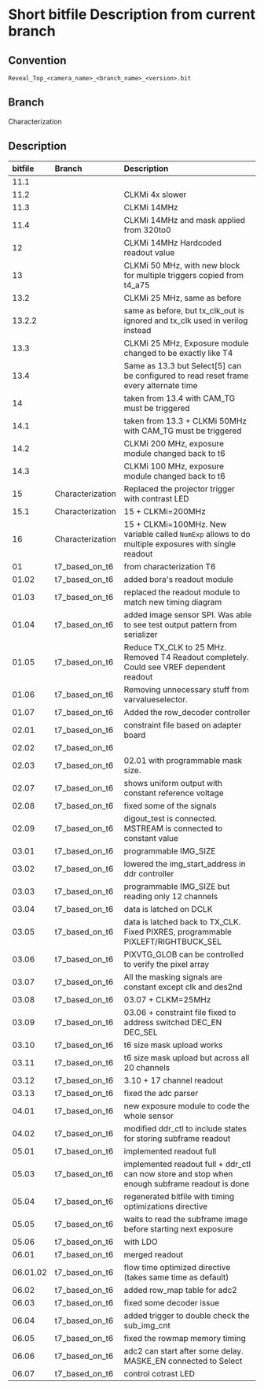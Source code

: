 # Short bitfile Description from current branch
## Convention
`Reveal_Top_<camera_name>_<branch_name>_<version>.bit`

## Branch
 Characterization

## Description
| bitfile        | Branch      |Description  |
| :------------- |:----------  |:----------  |
| 11.1 | 
| 11.2 | |CLKMi 4x slower
| 11.3 | |CLKMi 14MHz
| 11.4 | |CLKMi 14MHz and mask applied from 320to0
| 12   | |CLKMi 14MHz Hardcoded readout value
| 13   | |CLKMi 50 MHz, with new block for multiple triggers copied from t4_a75
| 13.2 | |CLKMi 25 MHz, same as before
| 13.2.2| | same as before, but tx_clk_out is ignored and tx_clk used in verilog instead
| 13.3 | |CLKMi 25 MHz, Exposure module changed to be exactly like T4
| 13.4 | |Same as 13.3 but Select[5] can be configured to read reset frame every alternate time
| 14   | |taken from 13.4 with CAM_TG must be triggered
| 14.1 | |taken from 13.3 + CLKMi 50MHz with CAM_TG must be triggered
| 14.2 | |CLKMi 200 MHz, exposure module changed back to t6
| 14.3 | |CLKMi 100 MHz, exposure module changed back to t6
| 15   | Characterization| Replaced the projector trigger with contrast LED
| 15.1 | Characterization| 15 + CLKMi=200MHz
| 16   | Characterization| 15 + CLKMi=100MHz. New variable called `NumExp` allows to do multiple exposures with single readout
| 01   | t7_based_on_t6 | from characterization T6
| 01.02| t7_based_on_t6 | added bora's readout module
| 01.03| t7_based_on_t6 | replaced the readout module to match new timing diagram
| 01.04| t7_based_on_t6 | added image sensor SPI. Was able to see test output pattern from serializer
| 01.05| t7_based_on_t6 | Reduce TX_CLK to 25 MHz. Removed T4 Readout completely. Could see VREF dependent readout
| 01.06| t7_based_on_t6 | Removing unnecessary stuff from varvalueselector.
| 01.07| t7_based_on_t6 | Added the row_decoder controller
| 02.01| t7_based_on_t6 | constraint file based on adapter board
| 02.02| t7_based_on_t6 | 
| 02.03| t7_based_on_t6 | 02.01 with programmable mask size.
| 02.07| t7_based_on_t6 | shows uniform output with constant reference voltage
| 02.08| t7_based_on_t6 | fixed some of the signals
| 02.09| t7_based_on_t6 | digout_test is connected. MSTREAM is connected to constant value
| 03.01| t7_based_on_t6 | programmable IMG_SIZE
| 03.02| t7_based_on_t6 | lowered the img_start_address in ddr controller
| 03.03| t7_based_on_t6 | programmable IMG_SIZE but reading only 12 channels
| 03.04| t7_based_on_t6 | data is latched on DCLK
| 03.05| t7_based_on_t6 | data is latched back to TX_CLK. Fixed PIXRES, programmable PIXLEFT/RIGHTBUCK_SEL
| 03.06| t7_based_on_t6 | PIXVTG_GLOB can be controlled to verify the pixel array
| 03.07| t7_based_on_t6 | All the masking signals are constant except clk and des2nd
| 03.08| t7_based_on_t6 | 03.07 + CLKM=25MHz
| 03.09| t7_based_on_t6 | 03.06 + constraint file fixed to address switched DEC_EN DEC_SEL
| 03.10| t7_based_on_t6 | t6 size mask upload works
| 03.11| t7_based_on_t6 | t6 size mask upload but across all 20 channels
| 03.12| t7_based_on_t6 | 3.10 + 17 channel readout
| 03.13| t7_based_on_t6 | fixed the adc parser
| 04.01| t7_based_on_t6 | new exposure module to code the whole sensor
| 04.02| t7_based_on_t6 | modified ddr_ctl to include states for storing subframe readout
| 05.01| t7_based_on_t6 | implemented readout full
| 05.03| t7_based_on_t6 | implemented readout full + ddr_ctl can now store and stop when enough subframe readout is done
| 05.04| t7_based_on_t6 | regenerated bitfile with timing optimizations directive
| 05.05| t7_based_on_t6 | waits to read the subframe image before starting next exposure
| 05.06| t7_based_on_t6 | with LDO
| 06.01| t7_based_on_t6 | merged readout
| 06.01.02| t7_based_on_t6 | flow time optimized directive (takes same time as default)
| 06.02| t7_based_on_t6 | added row_map table for adc2
| 06.03| t7_based_on_t6 | fixed some decoder issue
| 06.04| t7_based_on_t6 | added trigger to double check the sub_img_cnt
| 06.05| t7_based_on_t6 | fixed the rowmap memory timing 
| 06.06| t7_based_on_t6 | adc2 can start after some delay. MASKE_EN connected to Select
| 06.07| t7_based_on_t6 | control cotrast LED

